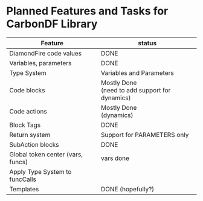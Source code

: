 # Planned Features and Tasks for CarbonDF Library

| **Feature**                       | **status**                                         |
|-----------------------------------|----------------------------------------------------|
| DiamondFire code values           | DONE                                               |
| Variables, parameters             | DONE                                               |
| Type System                       | Variables and Parameters                           |
| Code blocks                       | Mostly Done<br/>(need to add support for dynamics) |
| Code actions                      | Mostly Done<br/>(dynamics)                         |
| Block Tags                        | DONE                                               |
| Return system                     | Support for PARAMETERS only                        |
| SubAction blocks                  | DONE                                               |                                                    |
| Global token center (vars, funcs) | vars done                                          |    
| Apply Type System to funcCalls    |                                                    |                                                    |
| Templates                         | DONE (hopefully?)                                  |

